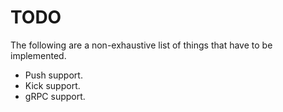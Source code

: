 # TODO
The following are a non-exhaustive list of things that have to be implemented.

- Push support.
- Kick support.
- gRPC support.